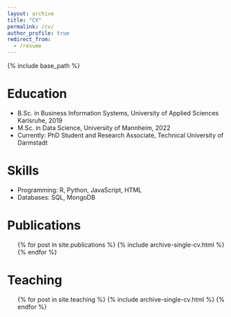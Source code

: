 ```yaml
---
layout: archive
title: "CV"
permalink: /cv/
author_profile: true
redirect_from:
  - /resume
---
```


{% include base_path %}

Education
======
* B.Sc. in Business Information Systems, University of Applied Sciences Karlsruhe, 2019
* M.Sc. in Data Science, University of Mannheim, 2022
* Currently: PhD Student and Research Associate, Technical University of Darmstadt
  
Skills
======
* Programming: R, Python, JavaScript, HTML
* Databases: SQL, MongoDB

Publications
======
  <ul>{% for post in site.publications %}
    {% include archive-single-cv.html %}
  {% endfor %}</ul>
  
Teaching
======
  <ul>{% for post in site.teaching %}
    {% include archive-single-cv.html %}
  {% endfor %}</ul>
